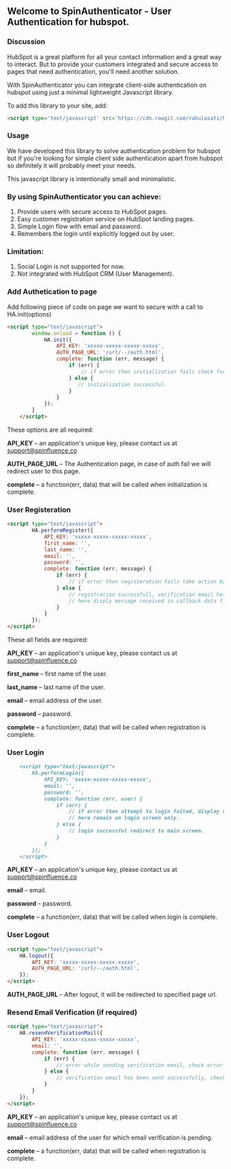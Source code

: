 ## Welcome to SpinAuthenticator - User Authentication for hubspot.

### Discussion

HubSpot is a great platform for all your contact information and a great way to interact. But to provide your customers integrated and secure access to pages that need authentication, you'll need another solution.

With SpinAuthenticator you can integrate client-side authentication on hubspot using just a minimal lightweight Javascript library.<br>

To add this library to your site, add:

```markdown
<script type='text/javascript' src='https://cdn.rawgit.com/rahulasati/hub-auth/master/js/1.0.0/spinauth.min.js'></script>
```

### Usage

We have developed this library to solve authentication problem for hubspot but if you're looking for simple client side authentication apart from hubspot so definitely it will probably meet your needs.

This javascript library is intentionally small and minimalistic.

### By using SpinAuthenticator you can achieve:

1. Provide users with secure access to HubSpot pages.
2. Easy customer registration service on HubSpot landing pages.
3. Simple Login flow with email and password.
4. Remembers the login until explicitly logged out by user. 


### Limitation:

1. Social Login is not supported for now.
2. Not integrated with HubSpot CRM (User Management).


### Add Authetication to page

Add following piece of code on page we want to secure with a call to HA.init(options)

```markdown
<script type="text/javascript">
        window.onload = function () {
            HA.init({
                API_KEY: 'xxxxx-xxxxx-xxxxx-xxxxx',
                AUTH_PAGE_URL: '/url/--/auth.html',
                complete: function (err, message) {
                    if (err) {
                        // if error then initialization fails check for error message
                    } else {
                       // initialization successful.
                    }
                }
            });
        }
    </script>
```
These options are all required:

**API_KEY** – an application's unique key, please contact us at support@spinfluence.co<br>

**AUTH_PAGE_URL** – The Authentication page, in case of auth fail we will redirect user to this page.<br>

**complete** – a function(err, data) that will be called when initialization is complete.<br>

### User Registeration

```markdown
<script type="text/javascript">
        HA.performRegister({
            API_KEY: 'xxxxx-xxxxx-xxxxx-xxxxx',
            first_name: '',
            last_name: '',
            email: '',
            password: '',
            complete: function (err, message) {
                if (err) {
                    // if error then registeration fails take action based on message.
                } else {
                    // registration successfull, verification email has been send once that is done proceed with login.
                    // here disply message received in callback data field and go to login.
                }
            }
        });
</script>
```

These all fields are required:

**API_KEY** – an application's unique key, please contact us at support@spinfluence.co<br>
    
**first_name** – first name of the user. <br>

**last_name** – last name of the user. <br>

**email** – email address of the user. <br>

**password** – password.<br>

**complete** – a function(err, data) that will be called when registration is complete.<br>


### User Login

```markdown
    <script type="text/javascript">
        HA.performLogin({
            API_KEY: 'xxxxx-xxxxx-xxxxx-xxxxx',
            email: '',
            password: '',
            complete: function (err, user) {
                if (err) {
                    // if error then attempt to login failed, display reason of failuare using err.
                    // here remain on login screen only.
                } else {
                    // login successful redirect to main screen.
                }
            }
        });
    </script>
```
**API_KEY** – an application's unique key, please contact us at support@spinfluence.co<br>

**email** – email.<br>

**password** – password.<br>

**complete** – a function(err, data) that will be called when login is complete.<br>


### User Logout
    
```markdown
<script type="text/javascript">
    HA.logout({
        API_KEY: 'xxxxx-xxxxx-xxxxx-xxxxx',
        AUTH_PAGE_URL: '/url/--/auth.html',
    });
</script>
```
**AUTH_PAGE_URL** – After logout, it will be redirected to specified page url.<br>


### Resend Email Verification (if required)

```markdown
<script type="text/javascript">
    HA.resendVerificationMail({
        API_KEY: 'xxxxx-xxxxx-xxxxx-xxxxx',
        email: '',
        complete: function (err, message) {
            if (err) {
                // error while sending verification email, check error.
            } else {
                // verification email has been sent successfully, check your email.
            }
        }
    });
</script>
```
**API_KEY** – an application's unique key, please contact us at support@spinfluence.co<br>

**email** – email address of the user for which email verification is pending.<br>

**complete** – a function(err, data) that will be called when registration is complete.<br>

